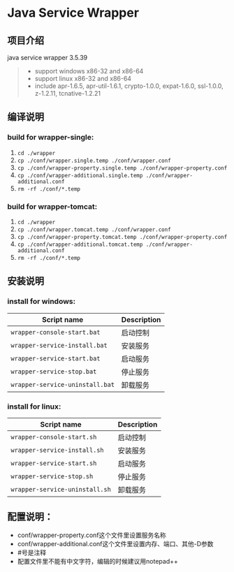 # Java Service Wrapper

## 项目介绍

java service wrapper 3.5.39
   >  - support windows x86-32 and x86-64
   >  - support linux x86-32 and x86-64
   >  - include apr-1.6.5, apr-util-1.6.1, crypto-1.0.0, expat-1.6.0, ssl-1.0.0, z-1.2.11, tcnative-1.2.21

## 编译说明

### build for wrapper-single:

   1. `cd ./wrapper`
   2. `cp ./conf/wrapper.single.temp ./conf/wrapper.conf`
   3. `cp ./conf/wrapper-property.single.temp ./conf/wrapper-property.conf`
   4. `cp ./conf/wrapper-additional.single.temp ./conf/wrapper-additional.conf`
   5. `rm -rf ./conf/*.temp`

### build for wrapper-tomcat:

   1. `cd ./wrapper`
   2. `cp ./conf/wrapper.tomcat.temp ./conf/wrapper.conf`
   3. `cp ./conf/wrapper-property.tomcat.temp ./conf/wrapper-property.conf`
   4. `cp ./conf/wrapper-additional.tomcat.temp ./conf/wrapper-additional.conf`
   5. `rm -rf ./conf/*.temp`

## 安装说明

### install for windows:

   | Script name                      | Description                    |
   | -------------------------------- | ------------------------------ |
   | `wrapper-console-start.bat`      | 启动控制     |
   | `wrapper-service-install.bat`    | 安装服务     |
   | `wrapper-service-start.bat`      | 启动服务     |
   | `wrapper-service-stop.bat`       | 停止服务     |
   | `wrapper-service-uninstall.bat`  | 卸载服务     |

### install for linux:

   | Script name                      | Description                    |
   | -------------------------------- | ------------------------------ |
   | `wrapper-console-start.sh`       | 启动控制     |
   | `wrapper-service-install.sh`     | 安装服务     |
   | `wrapper-service-start.sh`       | 启动服务     |
   | `wrapper-service-stop.sh`        | 停止服务     |
   | `wrapper-service-uninstall.sh`   | 卸载服务     |

## 配置说明：

   - conf/wrapper-property.conf这个文件里设置服务名称
   - conf/wrapper-additional.conf这个文件里设置内存、端口、其他-D参数
   - \#号是注释
   - 配置文件里不能有中文字符，编辑的时候建议用notepad++

